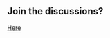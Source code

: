 #

## Join the discussions?

[Here](https://github.com/Cyfrin/foundry-full-course-cu/discussions) 

